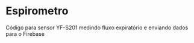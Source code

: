 # Espirometro
Código para sensor YF-S201 medindo fluxo expiratório e enviando dados para o Firebase
